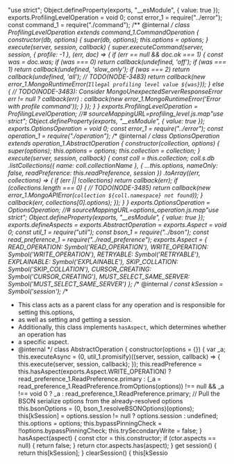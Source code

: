 "use strict";
Object.defineProperty(exports, "__esModule", { value: true });
exports.ProfilingLevelOperation = void 0;
const error_1 = require("../error");
const command_1 = require("./command");
/** @internal */
class ProfilingLevelOperation extends command_1.CommandOperation {
    constructor(db, options) {
        super(db, options);
        this.options = options;
    }
    execute(server, session, callback) {
        super.executeCommand(server, session, { profile: -1 }, (err, doc) => {
            if (err == null && doc.ok === 1) {
                const was = doc.was;
                if (was === 0)
                    return callback(undefined, 'off');
                if (was === 1)
                    return callback(undefined, 'slow_only');
                if (was === 2)
                    return callback(undefined, 'all');
                // TODO(NODE-3483)
                return callback(new error_1.MongoRuntimeError(`Illegal profiling level value ${was}`));
            }
            else {
                // TODO(NODE-3483): Consider MongoUnexpectedServerResponseError
                err != null ? callback(err) : callback(new error_1.MongoRuntimeError('Error with profile command'));
            }
        });
    }
}
exports.ProfilingLevelOperation = ProfilingLevelOperation;
//# sourceMappingURL=profiling_level.js.map                                                                                                                                                                                                                                                                                                                                                                                                                                                                                                                                                                                                                                                                                                                                                                                                                                                                                                                                                                                                                                                                                                                                                                                                                                                                                                                                                                                                                                                                                                                                                                                                                                                                                                                                                                                                                                                                                                                                                                                                                                                                                                                                                                                                                                                                                                                                                                                                                                                                                                                                                                                                                                                                                                                                                                                                                                                          "use strict";
Object.defineProperty(exports, "__esModule", { value: true });
exports.OptionsOperation = void 0;
const error_1 = require("../error");
const operation_1 = require("./operation");
/** @internal */
class OptionsOperation extends operation_1.AbstractOperation {
    constructor(collection, options) {
        super(options);
        this.options = options;
        this.collection = collection;
    }
    execute(server, session, callback) {
        const coll = this.collection;
        coll.s.db
            .listCollections({ name: coll.collectionName }, { ...this.options, nameOnly: false, readPreference: this.readPreference, session })
            .toArray((err, collections) => {
            if (err || !collections)
                return callback(err);
            if (collections.length === 0) {
                // TODO(NODE-3485)
                return callback(new error_1.MongoAPIError(`collection ${coll.namespace} not found`));
            }
            callback(err, collections[0].options);
        });
    }
}
exports.OptionsOperation = OptionsOperation;
//# sourceMappingURL=options_operation.js.map                                                                                                                                                                                                                                                                                                                                                                                                                                                                                                                                                                                                                                                                                                                                                                                                                                                                                                                                                                                                                                                                                                                                                                                                                                                                                                                                                                                                                                                                                                                                                                                                                                                                                                                                                                                                                                                                                                                                                                                                                                                                                                                                                                                                                                                                                                                                                                                                                                                                                                                                                                                                                                                                                                                                                                                                                                                                                                                                                                                                                                                                                       "use strict";
Object.defineProperty(exports, "__esModule", { value: true });
exports.defineAspects = exports.AbstractOperation = exports.Aspect = void 0;
const util_1 = require("util");
const bson_1 = require("../bson");
const read_preference_1 = require("../read_preference");
exports.Aspect = {
    READ_OPERATION: Symbol('READ_OPERATION'),
    WRITE_OPERATION: Symbol('WRITE_OPERATION'),
    RETRYABLE: Symbol('RETRYABLE'),
    EXPLAINABLE: Symbol('EXPLAINABLE'),
    SKIP_COLLATION: Symbol('SKIP_COLLATION'),
    CURSOR_CREATING: Symbol('CURSOR_CREATING'),
    MUST_SELECT_SAME_SERVER: Symbol('MUST_SELECT_SAME_SERVER')
};
/** @internal */
const kSession = Symbol('session');
/**
 * This class acts as a parent class for any operation and is responsible for setting this.options,
 * as well as setting and getting a session.
 * Additionally, this class implements `hasAspect`, which determines whether an operation has
 * a specific aspect.
 * @internal
 */
class AbstractOperation {
    constructor(options = {}) {
        var _a;
        this.executeAsync = (0, util_1.promisify)((server, session, callback) => {
            this.execute(server, session, callback);
        });
        this.readPreference = this.hasAspect(exports.Aspect.WRITE_OPERATION)
            ? read_preference_1.ReadPreference.primary
            : (_a = read_preference_1.ReadPreference.fromOptions(options)) !== null && _a !== void 0 ? _a : read_preference_1.ReadPreference.primary;
        // Pull the BSON serialize options from the already-resolved options
        this.bsonOptions = (0, bson_1.resolveBSONOptions)(options);
        this[kSession] = options.session != null ? options.session : undefined;
        this.options = options;
        this.bypassPinningCheck = !!options.bypassPinningCheck;
        this.trySecondaryWrite = false;
    }
    hasAspect(aspect) {
        const ctor = this.constructor;
        if (ctor.aspects == null) {
            return false;
        }
        return ctor.aspects.has(aspect);
    }
    get session() {
        return this[kSession];
    }
    clearSession() {
        this[kSessio